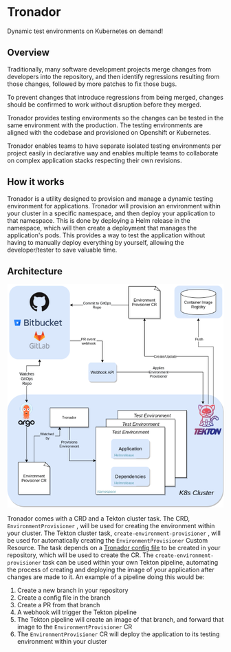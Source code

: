 # Tronador

Dynamic test environments on Kubernetes on demand!

## Overview

Traditionally, many software development projects merge changes from developers into the repository, and then identify regressions resulting from those changes, followed by more patches to fix those bugs.

To prevent changes that introduce regressions from being merged, changes should be confirmed to work without disruption before they merged.

Tronador provides testing environments so the changes can be tested in the same environment with the production. The testing environments are aligned with the codebase and provisioned on Openshift or Kubernetes.

Tronador enables teams to have separate isolated testing environments per project easily in declarative way and enables multiple teams to collaborate on complex application stacks respecting their own revisions.

## How it works

Tronador is a utility designed to provision and manage a dynamic testing environment for applications. Tronador will provision an environment within your cluster in a specific namespace, and then deploy your application to that namespace. This is done by deploying a Helm release in the namespace, which will then create a deployment that manages the application's pods. This provides a way to test the application without having to manually deploy everything by yourself, allowing the developer/tester to save valuable time.

## Architecture

![architecture](images/architecture.png)

Tronador comes with a CRD and a Tekton cluster task. The CRD, `EnvironmentProvisioner` , will be used for creating the environment within your cluster. The Tekton cluster task, `create-environment-provisioner` , will be used for automatically creating the `EnvironmentProvisioner` Custom Resource. The task depends on a [Tronador config file](./config_file.html) to be created in your repository, which will be used to create the CR. The `create-environment-provisioner` task can be used within your own Tekton pipeline, automating the process of creating and deploying the image of your application after changes are made to it. An example of a pipeline doing this would be:

1. Create a new branch in your repository
2. Create a config file in the branch
3. Create a PR from that branch
4. A webhook will trigger the Tekton pipeline
5. The Tekton pipeline will create an image of that branch, and forward that image to the `EnvironmentProvisioner` CR
6. The `EnvironmentProvisioner` CR will deploy the application to its testing environment within your cluster
